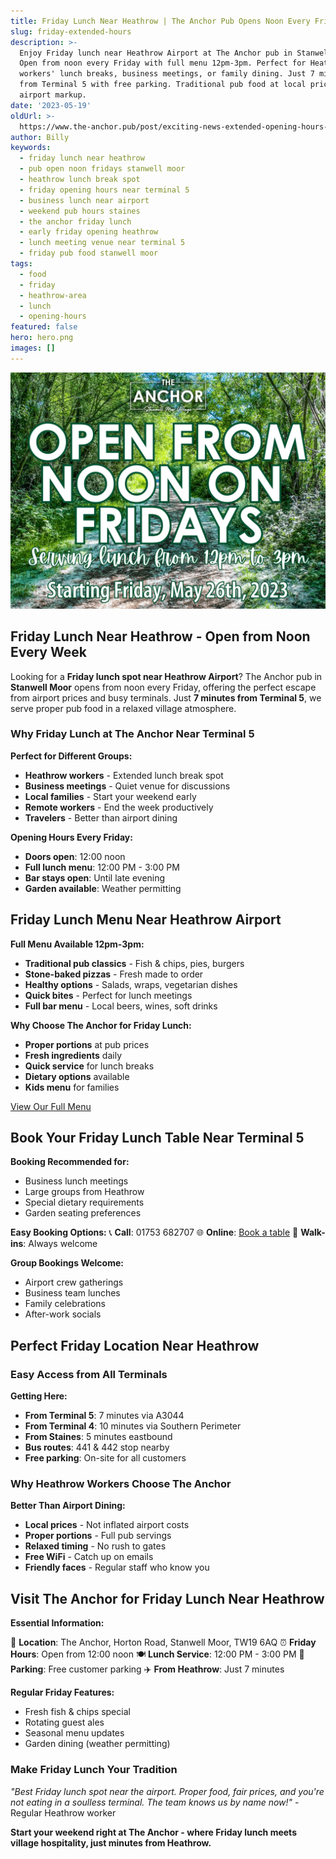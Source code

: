 ```yaml
---
title: Friday Lunch Near Heathrow | The Anchor Pub Opens Noon Every Friday
slug: friday-extended-hours
description: >-
  Enjoy Friday lunch near Heathrow Airport at The Anchor pub in Stanwell Moor.
  Open from noon every Friday with full menu 12pm-3pm. Perfect for Heathrow
  workers' lunch breaks, business meetings, or family dining. Just 7 minutes
  from Terminal 5 with free parking. Traditional pub food at local prices, not
  airport markup.
date: '2023-05-19'
oldUrl: >-
  https://www.the-anchor.pub/post/exciting-news-extended-opening-hours-on-fridays-th
author: Billy
keywords:
  - friday lunch near heathrow
  - pub open noon fridays stanwell moor
  - heathrow lunch break spot
  - friday opening hours near terminal 5
  - business lunch near airport
  - weekend pub hours staines
  - the anchor friday lunch
  - early friday opening heathrow
  - lunch meeting venue near terminal 5
  - friday pub food stanwell moor
tags:
  - food
  - friday
  - heathrow-area
  - lunch
  - opening-hours
featured: false
hero: hero.png
images: []
---
```


  

![Open from noon on Fridays. Serving lunch from 12pm to 3pm.](/content/blog/friday-extended-hours/hero.png)

## Friday Lunch Near Heathrow - Open from Noon Every Week

Looking for a **Friday lunch spot near Heathrow Airport**? The Anchor pub in **Stanwell Moor** opens from noon every Friday, offering the perfect escape from airport prices and busy terminals. Just **7 minutes from Terminal 5**, we serve proper pub food in a relaxed village atmosphere.

  

### Why Friday Lunch at The Anchor Near Terminal 5

**Perfect for Different Groups:**
- **Heathrow workers** - Extended lunch break spot
- **Business meetings** - Quiet venue for discussions
- **Local families** - Start your weekend early
- **Remote workers** - End the week productively
- **Travelers** - Better than airport dining

**Opening Hours Every Friday:**
- **Doors open**: 12:00 noon
- **Full lunch menu**: 12:00 PM - 3:00 PM
- **Bar stays open**: Until late evening
- **Garden available**: Weather permitting

  

## Friday Lunch Menu Near Heathrow Airport

**Full Menu Available 12pm-3pm:**
- **Traditional pub classics** - Fish & chips, pies, burgers
- **Stone-baked pizzas** - Fresh made to order
- **Healthy options** - Salads, wraps, vegetarian dishes
- **Quick bites** - Perfect for lunch meetings
- **Full bar menu** - Local beers, wines, soft drinks

**Why Choose The Anchor for Friday Lunch:**
- **Proper portions** at pub prices
- **Fresh ingredients** daily
- **Quick service** for lunch breaks
- **Dietary options** available
- **Kids menu** for families

[View Our Full Menu](https://www.the-anchor.pub/food)

## Book Your Friday Lunch Table Near Terminal 5

**Booking Recommended for:**
- Business lunch meetings
- Large groups from Heathrow
- Special dietary requirements
- Garden seating preferences

**Easy Booking Options:**
📞 **Call**: 01753 682707
🌐 **Online**: [Book a table](https://www.the-anchor.pub/contact)
🚶 **Walk-ins**: Always welcome

**Group Bookings Welcome:**
- Airport crew gatherings
- Business team lunches
- Family celebrations
- After-work socials

## Perfect Friday Location Near Heathrow

### Easy Access from All Terminals

**Getting Here:**
- **From Terminal 5**: 7 minutes via A3044
- **From Terminal 4**: 10 minutes via Southern Perimeter
- **From Staines**: 5 minutes eastbound
- **Bus routes**: 441 & 442 stop nearby
- **Free parking**: On-site for all customers

### Why Heathrow Workers Choose The Anchor

**Better Than Airport Dining:**
- **Local prices** - Not inflated airport costs
- **Proper portions** - Full pub servings
- **Relaxed timing** - No rush to gates
- **Free WiFi** - Catch up on emails
- **Friendly faces** - Regular staff who know you

  

## Visit The Anchor for Friday Lunch Near Heathrow

**Essential Information:**

📍 **Location**: The Anchor, Horton Road, Stanwell Moor, TW19 6AQ
⏰ **Friday Hours**: Open from 12:00 noon
🍽️ **Lunch Service**: 12:00 PM - 3:00 PM
🚗 **Parking**: Free customer parking
✈️ **From Heathrow**: Just 7 minutes

**Regular Friday Features:**
- Fresh fish & chips special
- Rotating guest ales
- Seasonal menu updates
- Garden dining (weather permitting)

### Make Friday Lunch Your Tradition

*"Best Friday lunch spot near the airport. Proper food, fair prices, and you're not eating in a soulless terminal. The team knows us by name now!"* - Regular Heathrow worker

**Start your weekend right at The Anchor - where Friday lunch meets village hospitality, just minutes from Heathrow.**
